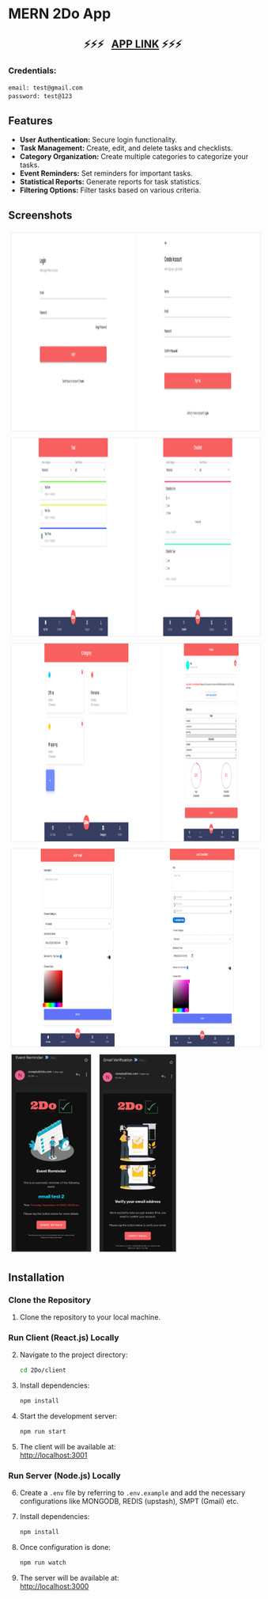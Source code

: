 # MERN 2Do App

### <h2 align="center"> ⚡️⚡️⚡️ &nbsp; [APP LINK](http://2do-app-frontend.s3-website.ap-south-1.amazonaws.com/login) ⚡️⚡️⚡️ </h2>

### **Credentials:**

```bash
email: test@gmail.com
password: test@123
```

## **Features**

- **User Authentication:** Secure login functionality.
- **Task Management:** Create, edit, and delete tasks and checklists.
- **Category Organization:** Create multiple categories to categorize your tasks.
- **Event Reminders:** Set reminders for important tasks.
- **Statistical Reports:** Generate reports for task statistics.
- **Filtering Options:** Filter tasks based on various criteria.

## **Screenshots**

<img src="/screenshots/01-Page.png" height="400px" style="border: 1px solid #ebebeb; margin: 5px;"/> 
<img src="/screenshots/02-Page.png" height="400px" style="border: 1px solid #ebebeb; margin: 5px;"/> 
<img src="/screenshots/03-Page.png" height="400px" style="border: 1px solid #ebebeb; margin: 5px;"/> 
<img src="/screenshots/04-Page.png" height="400px" style="border: 1px solid #ebebeb; margin: 5px;"/> 
<img src="/screenshots/EventReminder.jpg" height="400px" style="border: 1px solid #ebebeb; margin: 5px;"/> 
<img src="/screenshots/VerifyEmail.jpg" height="400px" style="border: 1px solid #ebebeb; margin: 5px;"/>

## **Installation**

### **Clone the Repository**

1. Clone the repository to your local machine.

### **Run Client (React.js) Locally**

2. Navigate to the project directory:
   ```sh
   cd 2Do/client
   ```
3. Install dependencies:
   ```sh
   npm install
   ```
4. Start the development server:
   ```sh
   npm run start
   ```
5. The client will be available at:  
   [http://localhost:3001](http://localhost:3001)

### **Run Server (Node.js) Locally**

6. Create a `.env` file by referring to `.env.example` and add the necessary configurations like MONGODB, REDIS (upstash), SMPT (Gmail) etc.
7. Install dependencies:

   ```sh
   npm install
   ```

8. Once configuration is done:
   ```sh
   npm run watch
   ```
9. The server will be available at:  
   [http://localhost:3000](http://localhost:3000)
